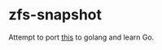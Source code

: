 zfs-snapshot
============

Attempt to port [this](https://github.com/TAMUArch/zfs_scripts/blob/master/py-snapshot.py) to golang and learn Go.
